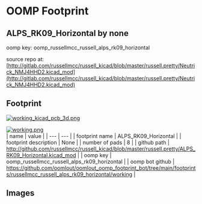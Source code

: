 # OOMP Footprint  
## ALPS_RK09_Horizontal  by none  
  
oomp key: oomp_russellmcc_russell_alps_rk09_horizontal  
  
source repo at: [http://gitlab.com/russellmcc/russell_kicad/blob/master/russell.pretty/Neutrick_NMJ4HHD2.kicad_mod](http://gitlab.com/russellmcc/russell_kicad/blob/master/russell.pretty/Neutrick_NMJ4HHD2.kicad_mod)  
## Footprint  
  
[![working_kicad_pcb_3d.png](working_kicad_pcb_3d_600.png)](working_kicad_pcb_3d.png)  
  
[![working.png](working_600.png)](working.png)  
| name | value | 
| --- | --- | 
| footprint name | ALPS_RK09_Horizontal | 
| footprint description | None | 
| number of pads | 8 | 
| github path | http://github.com/russellmcc/russell_kicad/blob/master/russell.pretty/ALPS_RK09_Horizontal.kicad_mod | 
| oomp key | oomp_russellmcc_russell_alps_rk09_horizontal | 
| oomp bot github | https://github.com/oomlout/oomlout_oomp_footprint_bot/tree/main/footprints/russellmcc_russell_alps_rk09_horizontal/working | 
## Images  
